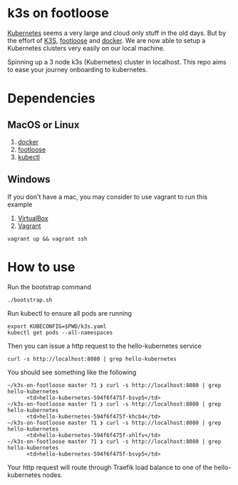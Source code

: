 # k3s on footloose 

[Kubernetes](https://kubernetes.io/) seems a very large and cloud only stuff in the old days. But by the effort of [K3S](https://github.com/rancher/k3s), [footloose](https://github.com/weaveworks/footloose) and [docker](https://docs.docker.com/get-docker/). We are now able to setup a Kubernetes clusters very easily on our local machine.

Spinning up a 3 node k3s (Kubernetes) cluster in localhost. This repo aims to ease your journey onboarding to kubernetes.

# Dependencies

## MacOS or Linux
1. [docker](https://docs.docker.com/get-docker/)
2. [footloose](https://github.com/weaveworks/footloose)
3. [kubectl](https://kubernetes.io/docs/tasks/tools/install-kubectl/)

## Windows
If you don't have a mac, you may consider to use vagrant to run this example

1. [VirtualBox](https://www.virtualbox.org/wiki/Downloads)
2. [Vagrant](https://www.vagrantup.com/docs/installation)

```
vagrant up && vagrant ssh
```

# How to use

Run the bootstrap command
```
./bootstrap.sh
```

Run kubectl to ensure all pods are running
```
export KUBECONFIG=$PWD/k3s.yaml
kubectl get pods --all-namespaces
```

Then you can issue a http request to the hello-kubernetes service
```
curl -s http://localhost:8080 | grep hello-kubernetes
```

You should see something like the following
```
~/k3s-on-footloose master ?1 ❯ curl -s http://localhost:8080 | grep hello-kubernetes
      <td>hello-kubernetes-594f6f475f-bsvp5</td>
~/k3s-on-footloose master ?1 ❯ curl -s http://localhost:8080 | grep hello-kubernetes
      <td>hello-kubernetes-594f6f475f-khcb4</td>
~/k3s-on-footloose master ?1 ❯ curl -s http://localhost:8080 | grep hello-kubernetes
      <td>hello-kubernetes-594f6f475f-xhlfv</td>
~/k3s-on-footloose master ?1 ❯ curl -s http://localhost:8080 | grep hello-kubernetes
      <td>hello-kubernetes-594f6f475f-bsvp5</td>
```

Your http request will route through Traefik load balance to one of the hello-kubernetes nodes.
